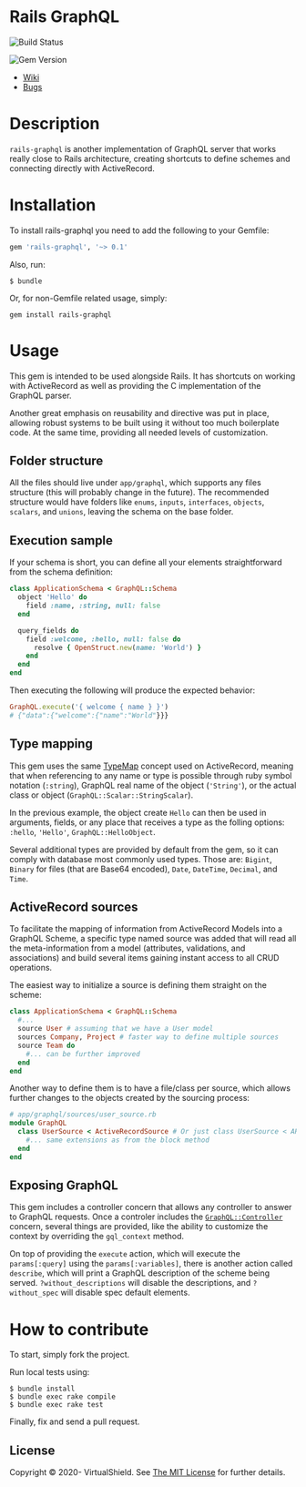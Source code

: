 # Rails GraphQL

![Build Status](https://github.com/virtualshield/rails-graphql/workflows/Tests/badge.svg)
<!-- [![Code Climate](https://codeclimate.com/github/virtualshield/rails-graphql/badges/gpa.svg)](https://codeclimate.com/github/virtualshield/rails-graphql) -->
![Gem Version](https://badge.fury.io/rb/rails-graphql.svg)
<!--([![Test Coverage](https://codeclimate.com/github/virtualshield/rails-graphql/badges/coverage.svg)](https://codeclimate.com/github/virtualshield/rails-graphql/coverage))-->
<!--([![Dependency Status](https://gemnasium.com/badges/github.com/virtualshield/rails-graphql.svg)](https://gemnasium.com/github.com/virtualshield/rails-graphql))-->

* [Wiki](https://github.com/virtualshield/rails-graphql/wiki)
* [Bugs](https://github.com/virtualshield/rails-graphql/issues)

# Description
`rails-graphql` is another implementation of GraphQL server that works really
close to Rails architecture, creating shortcuts to define schemes and connecting
directly with ActiveRecord.

# Installation
To install rails-graphql you need to add the following to your Gemfile:
```ruby
gem 'rails-graphql', '~> 0.1'
```

Also, run:

```
$ bundle
```

Or, for non-Gemfile related usage, simply:

```
gem install rails-graphql
```

# Usage
This gem is intended to be used alongside Rails. It has shortcuts on working
with ActiveRecord as well as providing the C implementation of the GraphQL
parser.

Another great emphasis on reusability and directive was put in place, allowing
robust systems to be built using it without too much boilerplate code. At the
same time, providing all needed levels of customization.

## Folder structure
All the files should live under `app/graphql`, which supports any files
structure (this will probably change in the future). The recommended structure
would have folders like `enums`, `inputs`, `interfaces`, `objects`, `scalars`,
and `unions`, leaving the schema on the base folder.

## Execution sample
If your schema is short, you can define all your elements straightforward from
the schema definition:

```ruby
class ApplicationSchema < GraphQL::Schema
  object 'Hello' do
    field :name, :string, null: false
  end

  query_fields do
    field :welcome, :hello, null: false do
      resolve { OpenStruct.new(name: 'World') }
    end
  end
end
```

Then executing the following will produce the expected behavior:
```ruby
GraphQL.execute('{ welcome { name } }')
# {"data":{"welcome":{"name":"World"}}}
```

## Type mapping
This gem uses the same [TypeMap](lib/rails/graphql/type_map.rb) concept used on
ActiveRecord, meaning that when referencing to any name or type is possible
through ruby symbol notation (`:string`), GraphQL real name of the object
(`'String'`), or the actual class or object (`GraphQL::Scalar::StringScalar`).

In the previous example, the object create `Hello` can then be used in
arguments, fields, or any place that receives a type as the folling options:
`:hello`, `'Hello'`, `GraphQL::HelloObject`.

Several additional types are provided by default from the gem, so it can comply
with database most commonly used types. Those are: `Bigint`, `Binary` for files
(that are Base64 encoded), `Date`, `DateTime`, `Decimal`, and `Time`.

## ActiveRecord sources
To facilitate the mapping of information from ActiveRecord Models into a GraphQL
Scheme, a specific type named source was added that will read all the
meta-information from a model (attributes, validations, and associations) and
build several items gaining instant access to all CRUD operations.

The easiest way to initialize a source is defining them straight on the scheme:
```ruby
class ApplicationSchema < GraphQL::Schema
  #...
  source User # assuming that we have a User model
  sources Company, Project # faster way to define multiple sources
  source Team do
    #... can be further improved
  end
end
```

Another way to define them is to have a file/class per source, which allows
further changes to the objects created by the sourcing process:
```ruby
# app/graphql/sources/user_source.rb
module GraphQL
  class UserSource < ActiveRecordSource # Or just class UserSource < ARSource
    #... same extensions as from the block method
  end
end
```

## Exposing GraphQL
This gem includes a controller concern that allows any controller to answer to
GraphQL requests. Once a controler includes the
[`GraphQL::Controller`](lib/rails/graphql/railties/controller.rb) concern,
several things are provided, like the ability to customize the context by
overriding the `gql_context` method.

On top of providing the `execute` action, which will execute the
`params[:query]` using the `params[:variables]`, there is another action called
`describe`, which will print a GraphQL description of the scheme being served.
`?without_descriptions` will disable the descriptions, and `?without_spec` will
disable spec default elements.

# How to contribute

To start, simply fork the project.

Run local tests using:
```
$ bundle install
$ bundle exec rake compile
$ bundle exec rake test
```
Finally, fix and send a pull request.

## License

Copyright © 2020- VirtualShield. See [The MIT License](MIT-LICENSE) for further
details.
